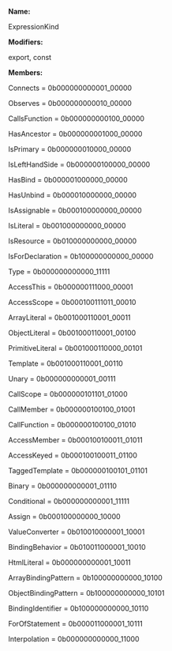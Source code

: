 **Name:**

ExpressionKind

**Modifiers:**

export, const

**Members:**

Connects = 0b000000000001_00000

Observes = 0b000000000010_00000

CallsFunction = 0b000000000100_00000

HasAncestor = 0b000000001000_00000

IsPrimary = 0b000000010000_00000

IsLeftHandSide = 0b000000100000_00000

HasBind = 0b000001000000_00000

HasUnbind = 0b000010000000_00000

IsAssignable = 0b000100000000_00000

IsLiteral = 0b001000000000_00000

IsResource = 0b010000000000_00000

IsForDeclaration = 0b100000000000_00000

Type = 0b000000000000_11111

AccessThis = 0b000000111000_00001

AccessScope = 0b000100111011_00010

ArrayLiteral = 0b001000110001_00011

ObjectLiteral = 0b001000110001_00100

PrimitiveLiteral = 0b001000110000_00101

Template = 0b001000110001_00110

Unary = 0b000000000001_00111

CallScope = 0b000000101101_01000

CallMember = 0b000000100100_01001

CallFunction = 0b000000100100_01010

AccessMember = 0b000100100011_01011

AccessKeyed = 0b000100100011_01100

TaggedTemplate = 0b000000100101_01101

Binary = 0b000000000001_01110

Conditional = 0b000000000001_11111

Assign = 0b000100000000_10000

ValueConverter = 0b010010000001_10001

BindingBehavior = 0b010011000001_10010

HtmlLiteral = 0b000000000001_10011

ArrayBindingPattern = 0b100000000000_10100

ObjectBindingPattern = 0b100000000000_10101

BindingIdentifier = 0b100000000000_10110

ForOfStatement = 0b000011000001_10111

Interpolation = 0b000000000000_11000

